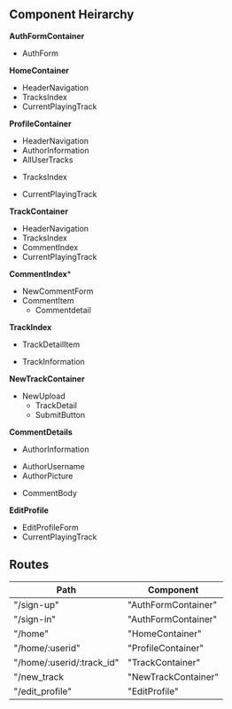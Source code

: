 ## Component Heirarchy

**AuthFormContainer**
 - AuthForm

**HomeContainer**
 - HeaderNavigation
 - TracksIndex
 - CurrentPlayingTrack


**ProfileContainer**
 - HeaderNavigation
 - AuthorInformation
 - AllUserTracks
  + TracksIndex
 - CurrentPlayingTrack

**TrackContainer**
 - HeaderNavigation
 - TracksIndex
 - CommentIndex
 - CurrentPlayingTrack

 **CommentIndex***
  - NewCommentForm
  - CommentItem
    + Commentdetail

 **TrackIndex**
 - TrackDetailItem
  + TrackInformation

**NewTrackContainer**
  - NewUpload
    + TrackDetail
    + SubmitButton

**CommentDetails**
 - AuthorInformation
  * AuthorUsername
  * AuthorPicture
 - CommentBody

**EditProfile**
- EditProfileForm
- CurrentPlayingTrack



## Routes

|Path   | Component   |
|-------|-------------|
| "/sign-up" | "AuthFormContainer" |
| "/sign-in" | "AuthFormContainer" |
| "/home" | "HomeContainer" |
| "/home/:userid" | "ProfileContainer" |
| "/home/:userid/:track_id" | "TrackContainer" |
| "/new_track | "NewTrackContainer" |
| "/edit_profile" | "EditProfile" |
